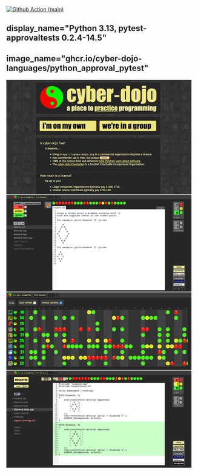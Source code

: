 [![Github Action (main)](https://github.com/cyber-dojo-languages/python-approval-pytest/actions/workflows/main.yml/badge.svg)](https://github.com/cyber-dojo-languages/python-approval-pytest/actions)

## display_name="Python 3.13, pytest-approvaltests 0.2.4-14.5"
## image_name="ghcr.io/cyber-dojo-languages/python_approval_pytest"

![cyber-dojo.org home page](https://github.com/cyber-dojo/cyber-dojo/blob/master/shared/home_page_snapshot.png)
